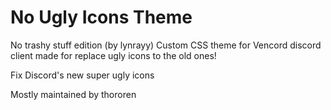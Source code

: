 # No Ugly Icons Theme

No trashy stuff edition (by lynrayy)
Custom CSS theme for Vencord discord client made for replace ugly icons to the old ones!

Fix Discord's new super ugly icons

Mostly maintained by thororen

